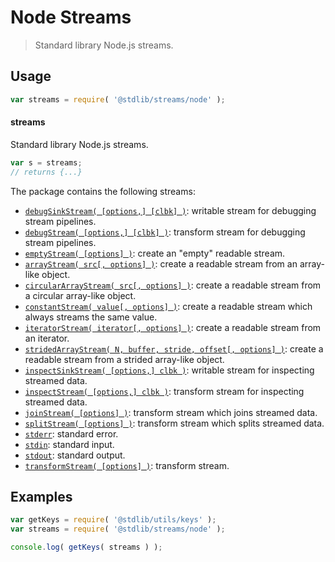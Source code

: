 <!--

@license Apache-2.0

Copyright (c) 2018 The Stdlib Authors.

Licensed under the Apache License, Version 2.0 (the "License");
you may not use this file except in compliance with the License.
You may obtain a copy of the License at

   http://www.apache.org/licenses/LICENSE-2.0

Unless required by applicable law or agreed to in writing, software
distributed under the License is distributed on an "AS IS" BASIS,
WITHOUT WARRANTIES OR CONDITIONS OF ANY KIND, either express or implied.
See the License for the specific language governing permissions and
limitations under the License.

-->

# Node Streams

> Standard library Node.js streams.

<section class="usage">

## Usage

```javascript
var streams = require( '@stdlib/streams/node' );
```

#### streams

Standard library Node.js streams.

```javascript
var s = streams;
// returns {...}
```

The package contains the following streams:

<!-- <toc pattern="*"> -->

<div class="namespace-toc">

-   <span class="signature">[`debugSinkStream( [options,] [clbk] )`][@stdlib/streams/node/debug-sink]</span><span class="delimiter">: </span><span class="description">writable stream for debugging stream pipelines.</span>
-   <span class="signature">[`debugStream( [options,] [clbk] )`][@stdlib/streams/node/debug]</span><span class="delimiter">: </span><span class="description">transform stream for debugging stream pipelines.</span>
-   <span class="signature">[`emptyStream( [options] )`][@stdlib/streams/node/empty]</span><span class="delimiter">: </span><span class="description">create an "empty" readable stream.</span>
-   <span class="signature">[`arrayStream( src[, options] )`][@stdlib/streams/node/from-array]</span><span class="delimiter">: </span><span class="description">create a readable stream from an array-like object.</span>
-   <span class="signature">[`circularArrayStream( src[, options] )`][@stdlib/streams/node/from-circular-array]</span><span class="delimiter">: </span><span class="description">create a readable stream from a circular array-like object.</span>
-   <span class="signature">[`constantStream( value[, options] )`][@stdlib/streams/node/from-constant]</span><span class="delimiter">: </span><span class="description">create a readable stream which always streams the same value.</span>
-   <span class="signature">[`iteratorStream( iterator[, options] )`][@stdlib/streams/node/from-iterator]</span><span class="delimiter">: </span><span class="description">create a readable stream from an iterator.</span>
-   <span class="signature">[`stridedArrayStream( N, buffer, stride, offset[, options] )`][@stdlib/streams/node/from-strided-array]</span><span class="delimiter">: </span><span class="description">create a readable stream from a strided array-like object.</span>
-   <span class="signature">[`inspectSinkStream( [options,] clbk )`][@stdlib/streams/node/inspect-sink]</span><span class="delimiter">: </span><span class="description">writable stream for inspecting streamed data.</span>
-   <span class="signature">[`inspectStream( [options,] clbk )`][@stdlib/streams/node/inspect]</span><span class="delimiter">: </span><span class="description">transform stream for inspecting streamed data.</span>
-   <span class="signature">[`joinStream( [options] )`][@stdlib/streams/node/join]</span><span class="delimiter">: </span><span class="description">transform stream which joins streamed data.</span>
-   <span class="signature">[`splitStream( [options] )`][@stdlib/streams/node/split]</span><span class="delimiter">: </span><span class="description">transform stream which splits streamed data.</span>
-   <span class="signature">[`stderr`][@stdlib/streams/node/stderr]</span><span class="delimiter">: </span><span class="description">standard error.</span>
-   <span class="signature">[`stdin`][@stdlib/streams/node/stdin]</span><span class="delimiter">: </span><span class="description">standard input.</span>
-   <span class="signature">[`stdout`][@stdlib/streams/node/stdout]</span><span class="delimiter">: </span><span class="description">standard output.</span>
-   <span class="signature">[`transformStream( [options] )`][@stdlib/streams/node/transform]</span><span class="delimiter">: </span><span class="description">transform stream.</span>

</div>

<!-- </toc> -->

</section>

<!-- /.usage -->

<section class="examples">

## Examples

<!-- TODO: better examples -->

<!-- eslint no-undef: "error" -->

```javascript
var getKeys = require( '@stdlib/utils/keys' );
var streams = require( '@stdlib/streams/node' );

console.log( getKeys( streams ) );
```

</section>

<!-- /.examples -->

<!-- Section for related `stdlib` packages. Do not manually edit this section, as it is automatically populated. -->

<section class="related">

</section>

<!-- /.related -->

<!-- Section for all links. Make sure to keep an empty line after the `section` element and another before the `/section` close. -->

<section class="links">

<!-- <toc-links> -->

[@stdlib/streams/node/debug-sink]: https://github.com/stdlib-js/stdlib/tree/develop/lib/node_modules/%40stdlib/streams/node/debug-sink

[@stdlib/streams/node/debug]: https://github.com/stdlib-js/stdlib/tree/develop/lib/node_modules/%40stdlib/streams/node/debug

[@stdlib/streams/node/empty]: https://github.com/stdlib-js/stdlib/tree/develop/lib/node_modules/%40stdlib/streams/node/empty

[@stdlib/streams/node/from-array]: https://github.com/stdlib-js/stdlib/tree/develop/lib/node_modules/%40stdlib/streams/node/from-array

[@stdlib/streams/node/from-circular-array]: https://github.com/stdlib-js/stdlib/tree/develop/lib/node_modules/%40stdlib/streams/node/from-circular-array

[@stdlib/streams/node/from-constant]: https://github.com/stdlib-js/stdlib/tree/develop/lib/node_modules/%40stdlib/streams/node/from-constant

[@stdlib/streams/node/from-iterator]: https://github.com/stdlib-js/stdlib/tree/develop/lib/node_modules/%40stdlib/streams/node/from-iterator

[@stdlib/streams/node/from-strided-array]: https://github.com/stdlib-js/stdlib/tree/develop/lib/node_modules/%40stdlib/streams/node/from-strided-array

[@stdlib/streams/node/inspect-sink]: https://github.com/stdlib-js/stdlib/tree/develop/lib/node_modules/%40stdlib/streams/node/inspect-sink

[@stdlib/streams/node/inspect]: https://github.com/stdlib-js/stdlib/tree/develop/lib/node_modules/%40stdlib/streams/node/inspect

[@stdlib/streams/node/join]: https://github.com/stdlib-js/stdlib/tree/develop/lib/node_modules/%40stdlib/streams/node/join

[@stdlib/streams/node/split]: https://github.com/stdlib-js/stdlib/tree/develop/lib/node_modules/%40stdlib/streams/node/split

[@stdlib/streams/node/stderr]: https://github.com/stdlib-js/stdlib/tree/develop/lib/node_modules/%40stdlib/streams/node/stderr

[@stdlib/streams/node/stdin]: https://github.com/stdlib-js/stdlib/tree/develop/lib/node_modules/%40stdlib/streams/node/stdin

[@stdlib/streams/node/stdout]: https://github.com/stdlib-js/stdlib/tree/develop/lib/node_modules/%40stdlib/streams/node/stdout

[@stdlib/streams/node/transform]: https://github.com/stdlib-js/stdlib/tree/develop/lib/node_modules/%40stdlib/streams/node/transform

<!-- </toc-links> -->

</section>

<!-- /.links -->
